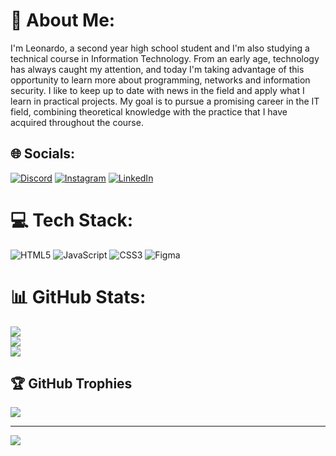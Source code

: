# 💫 About Me:
I'm Leonardo, a second year high school student and I'm also studying a technical course in Information Technology. From an early age, technology has always caught my attention, and today I'm taking advantage of this opportunity to learn more about programming, networks and information security. I like to keep up to date with news in the field and apply what I learn in practical projects. My goal is to pursue a promising career in the IT field, combining theoretical knowledge with the practice that I have acquired throughout the course.


## 🌐 Socials:
[![Discord](https://img.shields.io/badge/Discord-%237289DA.svg?logo=discord&logoColor=white)](https://discord.gg/https://discord.gg/bXqzS6Zn) [![Instagram](https://img.shields.io/badge/Instagram-%23E4405F.svg?logo=Instagram&logoColor=white)](https://www.instagram.com/_iamleozx?igsh=MXU3Zm02MTI5Znc2Zw%3D%3D&utm_source=qr) [![LinkedIn](https://img.shields.io/badge/LinkedIn-%230A66C2.svg?logo=linkedin&logoColor=white)](https://www.linkedin.com/in/leonardo-cordeiro-7aa7192b6/) 

# 💻 Tech Stack:
![HTML5](https://img.shields.io/badge/html5-%23E34F26.svg?style=for-the-badge&logo=html5&logoColor=white) ![JavaScript](https://img.shields.io/badge/javascript-%23323330.svg?style=for-the-badge&logo=javascript&logoColor=%23F7DF1E) ![CSS3](https://img.shields.io/badge/css3-%231572B6.svg?style=for-the-badge&logo=css3&logoColor=white) ![Figma](https://img.shields.io/badge/figma-%23F24E1E.svg?style=for-the-badge&logo=figma&logoColor=white)

# 📊 GitHub Stats:
![](https://github-readme-stats.vercel.app/api?username=itslcordeiro&theme=dark&hide_border=false&include_all_commits=true&count_private=false)<br/>
![](https://github-readme-streak-stats.herokuapp.com/?user=itslcordeiro&theme=dark&hide_border=false)<br/>
![](https://github-readme-stats.vercel.app/api/top-langs/?username=itslcordeiro&theme=dark&hide_border=false&include_all_commits=true&count_private=false&layout=compact)

## 🏆 GitHub Trophies
![](https://github-profile-trophy.vercel.app/?username=itslcordeiro&theme=radical&no-frame=false&no-bg=true&margin-w=4)

---
[![](https://visitcount.itsvg.in/api?id=itslcordeiro&icon=0&color=1)](https://visitcount.itsvg.in)

<!-- Proudly created with GPRM ( https://gprm.itsvg.in ) -->
